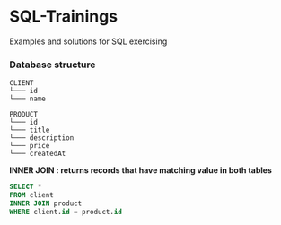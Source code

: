 # SQL-Trainings
Examples and solutions for SQL exercising

### Database structure
```
CLIENT
└─── id
└─── name

PRODUCT
└─── id
└─── title
└─── description
└─── price
└─── createdAt
```

**INNER JOIN : returns records that have matching value in both tables**

``` sql
SELECT *
FROM client
INNER JOIN product
WHERE client.id = product.id
```

``` sql
```
